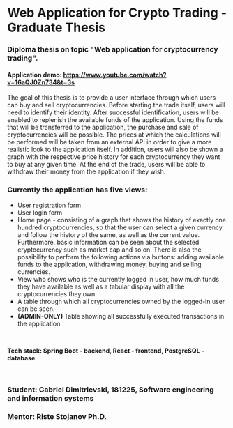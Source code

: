 # Web Application for Crypto Trading - Graduate Thesis
### Diploma thesis on topic "Web application for cryptocurrency trading".

#### Application demo: https://www.youtube.com/watch?v=16aQJ0Zn734&t=3s 

The goal of this thesis is to provide a user interface through which users can buy and sell cryptocurrencies. Before starting the trade itself, users will need to identify their identity. After successful identification, users will be enabled to replenish the available funds of the application. Using the funds that will be transferred to the application, the purchase and sale of cryptocurrencies will be possible. The prices at which the calculations will be performed will be taken from an external API in order to give a more realistic look to the application itself. In addition, users will also be shown a graph with the respective price history for each cryptocurrency they want to buy at any given time. At the end of the trade, users will be able to withdraw their money from the application if they wish.

### Currently the application has five views:
- User registration form
- User login form
- Home page - consisting of a graph that shows the history of exactly one hundred cryptocurrencies, so that the user can select a given currency and follow the history of the same, as well as the current value. Furthermore, basic information can be seen about the selected cryptocurrency such as market cap and so on. There is also the possibility to perform the following actions via buttons: adding available funds to the application, withdrawing money, buying and selling currencies. 
- View who shows who is the currently logged in user, how much funds they have available as well as a tabular display with all the cryptocurrencies they own.
- A table through which all cryptocurrencies owned by the logged-in user can be seen.
- <b> (ADMIN-ONLY) </b> Table showing all successfully executed transactions in the application.

</br>

<b> Tech stack: Spring Boot - backend, React - frontend, PostgreSQL - database </b>  </br>

</br>

### Student: Gabriel Dimitrievski, 181225, Software engineering and information systems
### Mentor: Riste Stojanov Ph.D.
